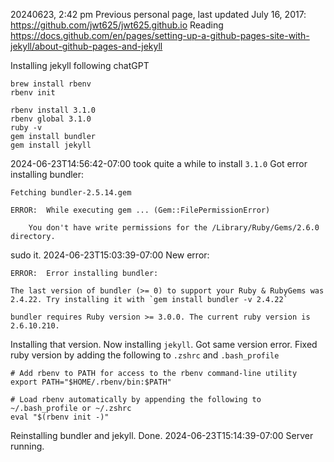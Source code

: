 20240623, 2:42 pm
Previous personal page, last updated July 16, 2017: https://github.com/jwt625/jwt625.github.io
Reading https://docs.github.com/en/pages/setting-up-a-github-pages-site-with-jekyll/about-github-pages-and-jekyll

Installing jekyll following chatGPT
```
brew install rbenv
rbenv init

rbenv install 3.1.0
rbenv global 3.1.0
ruby -v
gem install bundler
gem install jekyll
```

2024-06-23T14:56:42-07:00 took quite a while to install `3.1.0`
Got error installing bundler:
```
Fetching bundler-2.5.14.gem

ERROR:  While executing gem ... (Gem::FilePermissionError)

    You don't have write permissions for the /Library/Ruby/Gems/2.6.0 directory.
```
sudo it.
2024-06-23T15:03:39-07:00 New error:
```
ERROR:  Error installing bundler:

The last version of bundler (>= 0) to support your Ruby & RubyGems was 2.4.22. Try installing it with `gem install bundler -v 2.4.22`

bundler requires Ruby version >= 3.0.0. The current ruby version is 2.6.10.210.
```
Installing that version. Now installing `jekyll`.
Got same version error.
Fixed ruby version by adding the following to `.zshrc` and `.bash_profile`
```
# Add rbenv to PATH for access to the rbenv command-line utility
export PATH="$HOME/.rbenv/bin:$PATH"

# Load rbenv automatically by appending the following to ~/.bash_profile or ~/.zshrc
eval "$(rbenv init -)"

```
Reinstalling bundler and jekyll. Done.
2024-06-23T15:14:39-07:00 Server running.


